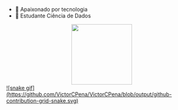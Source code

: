 - 🔭 Apaixonado por tecnologia
- 🌱 Estudante Ciência de Dados
 <div align="center">
  <a href="https://github.com/VictorCPena">
  <img height="160em" src="https://github-readme-stats.vercel.app/api/top-langs/?username=VictorCPena&layout=compact&langs_count=7&theme=cobalt"/>
</div>
![snake gif](https://github.com/VictorCPena/VictorCPena/blob/output/github-contribution-grid-snake.svg)
